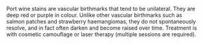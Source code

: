 Port wine stains are vascular birthmarks that tend to be unilateral. They are deep red or purple in colour. Unlike other vascular birthmarks such as salmon patches and strawberry haemangiomas, they do not spontaneously resolve, and in fact often darken and become raised over time. Treatment is with cosmetic camouflage or laser therapy (multiple sessions are required).